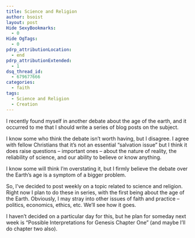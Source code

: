 ```yaml
---
title: Science and Religion
author: bsoist
layout: post
Hide SexyBookmarks:
  - 0
Hide OgTags:
  - 0
pdrp_attributionLocation:
  - end
pdrp_attributionExtended:
  - 1
dsq_thread_id:
  - 679677666
categories:
  - faith
tags:
  - Science and Religion
  - Creation
---
```

I recently found myself in another debate about the age of the earth, and it occurred to me that I should write a series of blog posts on the subject.

I know some who think the debate isn&#8217;t worth having, but I disagree. I agree with fellow Christians that it&#8217;s not an essential &#8220;salvation issue&#8221; but I think it does raise questions &#8211; important ones &#8211; about the nature of reality, the reliability of science, and our ability to believe or know anything. 

I know some will think I&#8217;m overstating it, but I firmly believe the debate over the Earth&#8217;s age is a symptom of a bigger problem. 

So, I&#8217;ve decided to post weekly on a topic related to science and religion. Right now I plan to do these in series, with the first being about the age of the Earth. Obviously, I may stray into other issues of faith and practice &#8211; politics, economics, ethics, etc. We&#8217;ll see how it goes.

I haven&#8217;t decided on a particular day for this, but he plan for someday next week is &#8220;Possible Interpretations for Genesis Chapter One&#8221; (and maybe I&#8217;ll do chapter two also).
